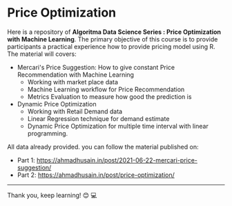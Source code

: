 # Price Optimization

Here is a repository of **Algoritma Data Science Series : Price Optimization with Machine Learning**. The primary objective of this course is to provide participants a practical experience how to provide pricing model using R. The material will covers:

* Mercari's Price Suggestion: How to give constant Price Recommendation with Machine Learning
    * Working with market place data
    * Machine Learning workflow for Price Recommendation
    * Metrics Evaluation to measure how good the prediction is
* Dynamic Price Optimization
    * Working with Retail Demand data
    * Linear Regression technique for demand estimate
    * Dynamic Price Optimization for multiple time interval with linear programming.

All data already provided. you can follow the material published on:

* Part 1: https://ahmadhusain.in/post/2021-06-22-mercari-price-suggestion/
* Part 2: https://ahmadhusain.in/post/price-optimization/

-----

Thank you, keep learning! :blush: :computer: